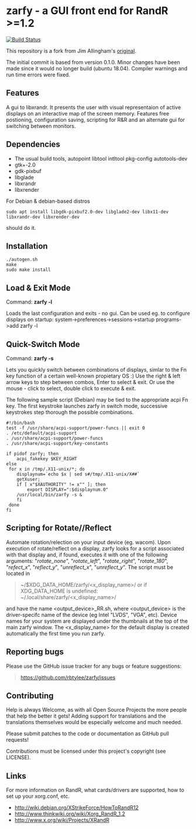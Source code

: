 # zarfy - a GUI front end for RandR >=1.2
[![Build Status](https://travis-ci.com/rbtylee/zarfy.svg?branch=master)](https://travis-ci.com/rbtylee/zarfy)

This repository is a fork from Jim Allingham's [original](https://sourceforge.net/projects/zarfy/).

The initial commit is based from version 0.1.0. Minor changes have been made since it would no longer build (ubuntu 18.04). Compiler warnings and run time errors were fixed.

## Features

A gui to libxrandr. It presents the user with visual representaion of active displays on an interactive map of
the screen memory. Features free postioning, configuration saving, scripting for R&R and an alternate gui for switching between monitors.

## Dependencies

* The usual build tools, autopoint libtool intltool pkg-config  autotools-dev
* gtk+-2.0
* gdk-pixbuf
* libglade
* libxrandr
* libxrender

For Debian & debian-based distros

```sudo apt install libgdk-pixbuf2.0-dev libglade2-dev libx11-dev libxrandr-dev libxrender-dev```

should do it.

## Installation
```ShellSession
./autogen.sh
make
sudo make install
```

## Load & Exit Mode

Command: **zarfy -l**

Loads the last configuration and exits - no gui.
Can be used eg. to configure displays on startup:
system->preferences->sessions->startup programs->add zarfy -l


## Quick-Switch Mode

Command: **zarfy -s**

Lets you quickly switch between combinations of displays, simlar to
the Fn key function of a certain well-known propietary OS :)
Use the right & left arrow keys to step between combos, Enter to
select & exit. Or use the mouse - click to select, double click to
execute & exit.

The following sample script (Debian) may be tied to the appropriate
acpi Fn key. The first keystroke launches zarfy in switch mode,
successive keystrokes step thorough the possible combinations.

```Shell
#!/bin/bash
test -f /usr/share/acpi-support/power-funcs || exit 0
. /etc/default/acpi-support
. /usr/share/acpi-support/power-funcs
. /usr/share/acpi-support/key-constants

if pidof zarfy; then
	acpi_fakekey $KEY_RIGHT
else 
 for x in /tmp/.X11-unix/*; do
    displaynum=`echo $x | sed s#/tmp/.X11-unix/X##`
    getXuser;
    if [ x"$XAUTHORITY" != x"" ]; then
        export DISPLAY=":$displaynum.0"
	/usr/local/bin/zarfy -s &
    fi
 done
fi
```

## Scripting for Rotate//Reflect

Automate rotation/relection on your input device (eg. wacom).
Upon execution of rotate/reflect on a display, zarfy looks for
a script associated with that display and, if found, executes it
with one of the following arguments: "_rotate_none_", "_rotate_left_",
"_rotate_right_", "_rotate_180_", "_refect_x_", "_reflect_y_", "_unreflect_x_",
"_unreflect_y_". The script must be located in

> ~/$XDG_DATA_HOME/zarfy/<x_display_name>/ 
or if XDG_DATA_HOME is undefined:
> ~/.local/share/zarfy/<x_display_name>/

and have the name <output_device>_RR.sh, where <output_device>
is the driver-specifc name of the device (eg Intel "LVDS", "VGA", etc).
Device names for your system are displayed under the thumbnails
at the top of the main zarfy window. The <x_display_name> for the
default display is created automatically the first time you run zarfy.

## Reporting bugs

Please use the GitHub issue tracker for any bugs or feature suggestions:

>https://github.com/rbtylee/zarfy/issues

## Contributing

Help is always Welcome, as with all Open Source Projects the more people that help the better it gets!
Adding support for translations and the translations themselves would be especially welcome and much needed.

Please submit patches to the code or documentation as GitHub pull requests!

Contributions must be licensed under this project's copyright (see LICENSE). 

## Links

For more information on RandR, what cards/drivers are supported,
how to set up your xorg.conf, etc.

* http://wiki.debian.org/XStrikeForce/HowToRandR12
* http://www.thinkwiki.org/wiki/Xorg_RandR_1.2
* http://www.x.org/wiki/Projects/XRandR
